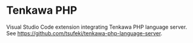 Tenkawa PHP
===========

Visual Studio Code extension integrating Tenkawa PHP language server. See
<https://github.com/tsufeki/tenkawa-php-language-server>.
